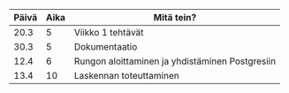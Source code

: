 Päivä | Aika | Mitä tein?
------|------|----------
20.3 | 5 | Viikko 1 tehtävät
30.3 | 5 | Dokumentaatio
12.4 | 6 | Rungon aloittaminen ja yhdistäminen Postgresiin
13.4 | 10 | Laskennan toteuttaminen
